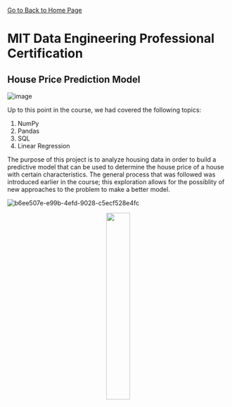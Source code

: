 [Go to Back to Home Page](https://ukthanki.github.io/)

# MIT Data Engineering Professional Certification

## House Price Prediction Model

![image](https://github.com/ukthanki/MIT_House_Price_Prediction_Project/assets/42117481/29fc8ce1-f3c8-49df-b5f6-cd6c6b10eb12)

Up to this point in the course, we had covered the following topics:
1. NumPy
2. Pandas
3. SQL
4. Linear Regression

The purpose of this project is to analyze housing data in order to build a predictive model that can be used to determine the house price of a house with certain characteristics. The general process that was followed was introduced earlier in the course; this exploration allows for the possiblity of new approaches to the problem to make a better model. 

![b6ee507e-e99b-4efd-9028-c5ecf528e4fc](https://github.com/ukthanki/MIT_House_Price_Prediction_Project/assets/42117481/60182bf7-1cf3-45e2-97db-4d1981a97c59)

<p align="center" width="100%">
    <img width="33%" src="https://github.com/ukthanki/MIT_House_Price_Prediction_Project/assets/42117481/60182bf7-1cf3-45e2-97db-4d1981a97c59">
</p>
